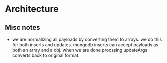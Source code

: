 # Architecture

## Misc notes
- we are normalizing all payloads by converting them to arrays.
we do this for both inserts and updates.
mongodb inserts can accept payloads as both an array and a obj.
when we are done procssing updateArgs converts back to original format.
